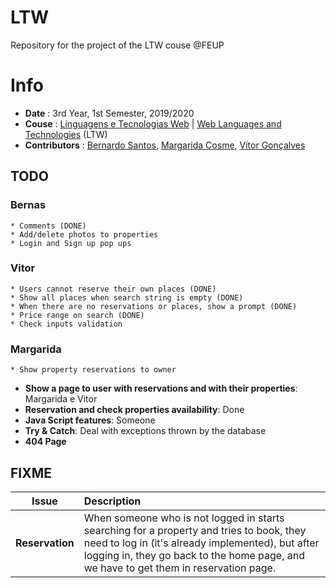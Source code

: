 # LTW

Repository for the project of the LTW couse @FEUP

# Info
 * **Date** : 3rd Year, 1st Semester, 2019/2020
 * **Couse** : [Linguagens e Tecnologias Web](https://sigarra.up.pt/feup/pt/UCURR_GERAL.FICHA_UC_VIEW?pv_ocorrencia_id=436447) | [Web Languages and Technologies](https://sigarra.up.pt/feup/en/UCURR_GERAL.FICHA_UC_VIEW?pv_ocorrencia_id=436447) (LTW)
 * **Contributors** : [Bernardo Santos](https://github.com/bernas670), [Margarida Cosme](https://github.com/margaridacosme), [Vítor Gonçalves](https://github.com/torrinheira)



## TODO

### Bernas
    * Comments (DONE)
    * Add/delete photos to properties
    * Login and Sign up pop ups

### Vitor
    * Users cannot reserve their own places (DONE)
    * Show all places when search string is empty (DONE)
    * When there are no reservations or places, show a prompt (DONE)
    * Price range on search (DONE)
    * Check inputs validation

### Margarida
    * Show property reservations to owner
    
* **Show a page to user with reservations and with their properties**: Margarida e Vitor
* **Reservation and check properties availability**: Done
* **Java Script features**: Someone
* **Try & Catch**: Deal with exceptions thrown by the database
* **404 Page**

## FIXME
|        Issue        | Description                         |
|:-------------------:|:------------------------------------|
|  **Reservation**    | When someone who is not logged in starts searching for a property and tries to book, they need to log in (it's already implemented), but after logging in, they go back to the home page, and we have to get them in reservation page. |
